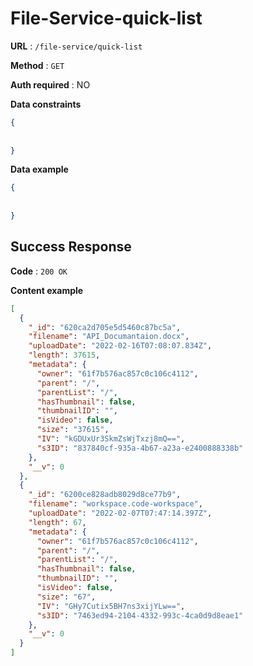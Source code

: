 # File-Service-quick-list

**URL** : `/file-service/quick-list`

**Method** : `GET`

**Auth required** : NO

**Data constraints**

```json
{
   
    
}
```
**Data example**

```json
{
    
    
}
```

## Success Response

**Code** : `200 OK`

**Content example**

```json
[
  {
    "_id": "620ca2d705e5d5460c87bc5a",
    "filename": "API_Documantaion.docx",
    "uploadDate": "2022-02-16T07:08:07.834Z",
    "length": 37615,
    "metadata": {
      "owner": "61f7b576ac857c0c106c4112",
      "parent": "/",
      "parentList": "/",
      "hasThumbnail": false,
      "thumbnailID": "",
      "isVideo": false,
      "size": "37615",
      "IV": "kGDUxUr3SkmZsWjTxzj8mQ==",
      "s3ID": "837840cf-935a-4b67-a23a-e2400888338b"
    },
    "__v": 0
  },
  {
    "_id": "6200ce828adb8029d8ce77b9",
    "filename": "workspace.code-workspace",
    "uploadDate": "2022-02-07T07:47:14.397Z",
    "length": 67,
    "metadata": {
      "owner": "61f7b576ac857c0c106c4112",
      "parent": "/",
      "parentList": "/",
      "hasThumbnail": false,
      "thumbnailID": "",
      "isVideo": false,
      "size": "67",
      "IV": "GHy7Cutix5BH7ns3xijYLw==",
      "s3ID": "7463ed94-2104-4332-993c-4ca0d9d8eae1"
    },
    "__v": 0
  }
]
```
